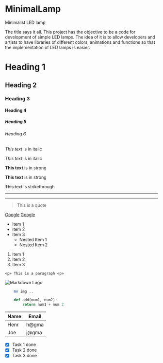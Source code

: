 # MinimalLamp
 Minimalist LED lamp

 The title says it all. This project has the objective to be a code for development of simple LED lamps. The idea of it is to allow developers and artists to have libraries of different colors, animations and functions so that the implementation of LED lamps is easier. 
 
 # Heading 1
## Heading 2
### Heading 3
#### Heading 4
##### Heading 5
###### Heading 6

<!-- Italics --> 
*This text* is in italic

_This text_ is in italic

<!-- Strong--> 
**This text** is in strong

__This text__ is in strong

<!-- Strikethrough-->

~~This text~~ is strikethrough

<!-- Horizontal Rule --> 
--- 
___ 

<!-- Blockquote --> 

> This is a quote 

<!-- Links --> 
[Google](http://www.google.com.br)
[Google](http://www.google.com.br "Google")

<!-- UL -->
* Item 1
* Item 2
* Item 3 
	* Nested Item 1 
	* Nested Item 2 

<!-- OL --> 
1. Item 1
1. Item 2
1. Item 3 

<!-- Inline Codeblock --> 
`<p> This is a paragraph <p>`

<!-- Images --> 

![Markdown Logo](https://markdown-here.com/img/icon256.png)

```bash 
	mv img .. 
```

```python 
	def add(num1, num2):
		return num1 + num 2
```

<!-- Tables --> 
| Name | Email | 
| ---- | ----- |
| Henr | h@gma | 
| Joe  | j@gma |

<!-- Task Lists --> 
* [x] Task 1 done 
* [x] Task 2 done 
* [x] Task 3 done 